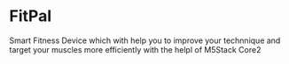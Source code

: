 # FitPal
Smart Fitness Device which with help you to improve your technnique and target your muscles more efficiently with the helpl of M5Stack Core2
